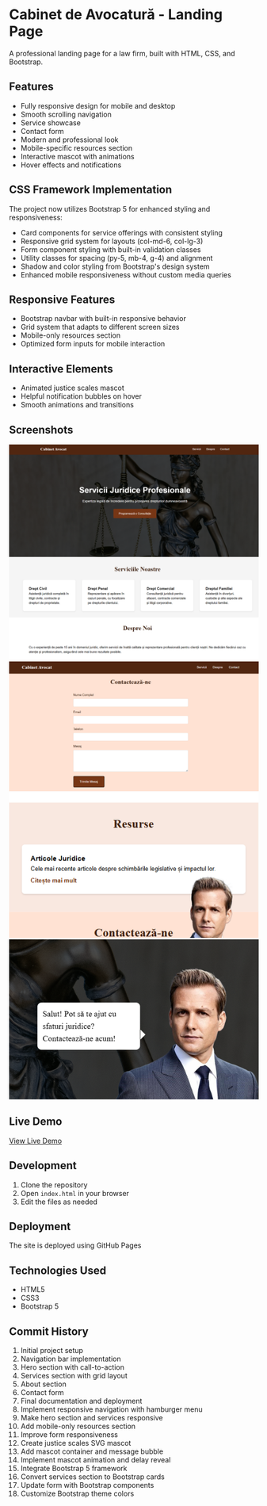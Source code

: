 # Cabinet de Avocatură - Landing Page

A professional landing page for a law firm, built with HTML, CSS, and Bootstrap.

## Features

- Fully responsive design for mobile and desktop
- Smooth scrolling navigation
- Service showcase
- Contact form
- Modern and professional look
- Mobile-specific resources section
- Interactive mascot with animations
- Hover effects and notifications

## CSS Framework Implementation

The project now utilizes Bootstrap 5 for enhanced styling and responsiveness:

- Card components for service offerings with consistent styling
- Responsive grid system for layouts (col-md-6, col-lg-3)
- Form component styling with built-in validation classes
- Utility classes for spacing (py-5, mb-4, g-4) and alignment
- Shadow and color styling from Bootstrap's design system
- Enhanced mobile responsiveness without custom media queries

## Responsive Features
- Bootstrap navbar with built-in responsive behavior
- Grid system that adapts to different screen sizes
- Mobile-only resources section
- Optimized form inputs for mobile interaction

## Interactive Elements
- Animated justice scales mascot
- Helpful notification bubbles on hover
- Smooth animations and transitions

## Screenshots

![Homepage screenshot](Images/Hero.png)
![Services section](Images/AboutUs&Services.png)
![Contact form](Images/ContactUs.png)
![New section](Images/NewFeature.png)
![Mascot](Images/MascotScreenshot.png)

## Live Demo

[View Live Demo](https://nadea-b.github.io/Landing-Page/)

## Development

1. Clone the repository
2. Open `index.html` in your browser
3. Edit the files as needed

## Deployment

The site is deployed using GitHub Pages

## Technologies Used

- HTML5
- CSS3
- Bootstrap 5

## Commit History

1. Initial project setup
2. Navigation bar implementation
3. Hero section with call-to-action
4. Services section with grid layout
5. About section
6. Contact form
7. Final documentation and deployment
8. Implement responsive navigation with hamburger menu
9. Make hero section and services responsive
10. Add mobile-only resources section
11. Improve form responsiveness
12. Create justice scales SVG mascot
13. Add mascot container and message bubble
14. Implement mascot animation and delay reveal
15. Integrate Bootstrap 5 framework
16. Convert services section to Bootstrap cards
17. Update form with Bootstrap components
18. Customize Bootstrap theme colors